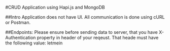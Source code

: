 #CRUD Application using Hapi.js and MongoDB

##Intro
Application does not have UI. All communication is done using cURL or Postman.

##Endpoints:
Please ensure before sending data to server, that you have X-Authentication property in header of your reqeust. That heade must have the following value: letmein

